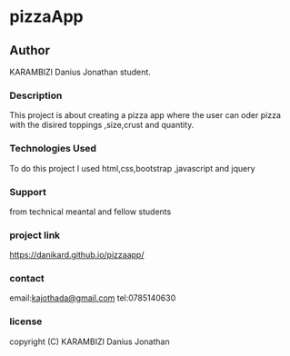 # pizzaApp
## Author
KARAMBIZI Danius Jonathan student.

### Description
This project is about creating a pizza app where the user can oder pizza with the disired toppings ,size,crust and quantity.


### Technologies Used
To do this project I used  html,css,bootstrap ,javascript and jquery

### Support
from technical meantal and fellow students
### project link
https://danikard.github.io/pizzaapp/

### contact
email:kajothada@gmail.com
tel:0785140630

### license

copyright (C) KARAMBIZI Danius Jonathan
